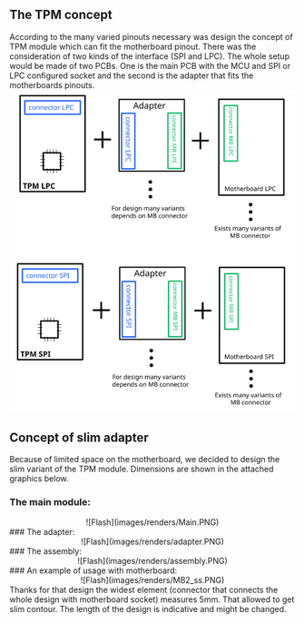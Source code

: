 ## The TPM concept
According to the many varied pinouts necessary was design the concept of TPM 
module which can fit the motherboard pinout. There was the consideration of 
two kinds of the interface (SPI and LPC). The whole setup would be made of two 
PCBs. One is the main PCB with the MCU and SPI or LPC configured socket and the 
second is the adapter that fits the motherboards pinouts.
![Flash](images/renders/concept_tpm.svg)


## Concept of slim adapter
Because of limited space on the motherboard, we decided to design the slim 
variant of the TPM module. Dimensions are shown in the attached graphics below.
### The main module:
<center>![Flash](images/renders/Main.PNG)</center>
### The adapter:
<center>![Flash](images/renders/adapter.PNG)</center>
### The assembly:
<center>![Flash](images/renders/assembly.PNG)</center>
### An example of usage with motherboard:
<center>![Flash](images/renders/MB2_ss.PNG)</center>
Thanks for that design the widest element (connector that connects the whole 
design with motherboard socket) measures 5mm. That allowed to get slim contour. 
The length of the design is indicative and might be changed.
